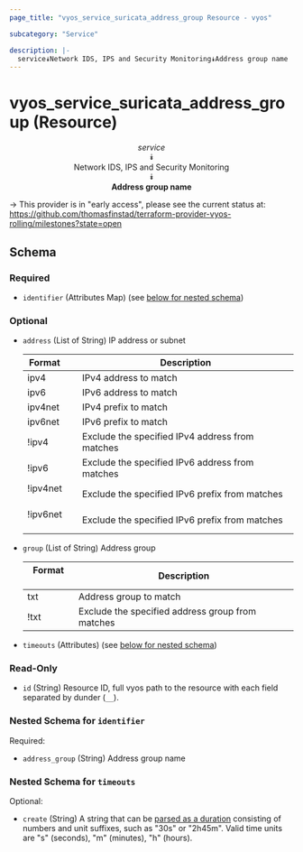 ```yaml
---
page_title: "vyos_service_suricata_address_group Resource - vyos"

subcategory: "Service"

description: |- 
  service⯯Network IDS, IPS and Security Monitoring⯯Address group name
---
```


# vyos_service_suricata_address_group (Resource)
<center>

*service*  
⯯  
Network IDS, IPS and Security Monitoring  
⯯  
**Address group name**


</center>

-> This provider is in "early access", please see the current status at: https://github.com/thomasfinstad/terraform-provider-vyos-rolling/milestones?state=open

## Schema

### Required

- `identifier` (Attributes Map) (see [below for nested schema](#nestedatt--identifier))

### Optional

- `address` (List of String) IP address or subnet

    |Format    &emsp;|Description                                      |
    |------------|---------------------------------------------------|
    |ipv4      &emsp;|IPv4 address to match                            |
    |ipv6      &emsp;|IPv6 address to match                            |
    |ipv4net   &emsp;|IPv4 prefix to match                             |
    |ipv6net   &emsp;|IPv6 prefix to match                             |
    |!ipv4     &emsp;|Exclude the specified IPv4 address from matches  |
    |!ipv6     &emsp;|Exclude the specified IPv6 address from matches  |
    |!ipv4net  &emsp;|Exclude the specified IPv6 prefix from matches   |
    |!ipv6net  &emsp;|Exclude the specified IPv6 prefix from matches   |
- `group` (List of String) Address group

    |Format  &emsp;|Description                                       |
    |----------|----------------------------------------------------|
    |txt     &emsp;|Address group to match                            |
    |!txt    &emsp;|Exclude the specified address group from matches  |
- `timeouts` (Attributes) (see [below for nested schema](#nestedatt--timeouts))

### Read-Only

- `id` (String) Resource ID, full vyos path to the resource with each field separated by dunder (`__`).

<a id="nestedatt--identifier"></a>
### Nested Schema for `identifier`

Required:

- `address_group` (String) Address group name


<a id="nestedatt--timeouts"></a>
### Nested Schema for `timeouts`

Optional:

- `create` (String) A string that can be [parsed as a duration](https://pkg.go.dev/time#ParseDuration) consisting of numbers and unit suffixes, such as &#34;30s&#34; or &#34;2h45m&#34;. Valid time units are &#34;s&#34; (seconds), &#34;m&#34; (minutes), &#34;h&#34; (hours).  
